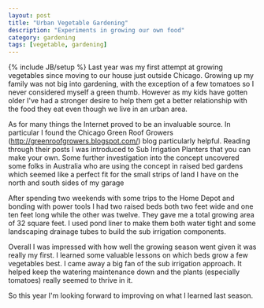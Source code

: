```yaml
---
layout: post
title: "Urban Vegetable Gardening"
description: "Experiments in growing our own food"
category: gardening
tags: [vegetable, gardening]
---
```

{% include JB/setup %}
Last year was my first attempt at growing vegetables since moving to our house just outside Chicago.
Growing up my family was not big into gardening, with the exception of a few tomatoes so I never considered
myself a green thumb.  However as my kids have gotten older I've had a stronger desire to help them get a
better relationship with the food they eat even though we live in an urban area.

As for many things the Internet proved to be an invaluable source.  In particular I found the
Chicago Green Roof Growers (http://greenroofgrowers.blogspot.com/) blog particularly helpful.  Reading 
through their posts I was introduced to Sub Irrigation Planters that you can make your own.  Some further
investigation into the concept uncovered some folks in Australia who are using the concept in raised bed gardens
which seemed like a perfect fit for the small strips of land I have on the north and south sides of my garage  

After spending two weekends with some trips to the Home Depot and bonding with power tools I had two raised beds
both two feet wide and one ten feet long while the other was twelve.  They gave me a total growing area of 32 square feet. 
I used pond liner to make them both water tight and some landscaping drainage tubes to build the sub irrigation
components.

Overall I was impressed with how well the growing season went given it was really my first.  I learned some valuable
lessons on which beds grow a few vegetables best.  I came away a big fan of the sub irrigation approach.  It 
helped keep the watering maintenance down and the plants (especially tomatoes) really seemed to thrive in it.

So this year I'm looking forward to improving on what I learned last season.
